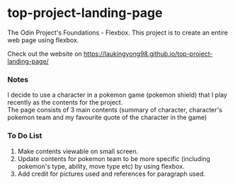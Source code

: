 # top-project-landing-page
The Odin Project's Foundations - Flexbox. 
This project is to create an entire web page using flexbox.  

Check out the website on https://laukingyong98.github.io/top-project-landing-page/

### Notes
I decide to use a character in a pokemon game (pokemon shield) that I play recently as the contents for the project. <br>
The page consists of 3 main contents (summary of character, character's pokemon team and my favourite quote of the character in the game)

### To Do List
1. Make contents viewable on small screen.
2. Update contents for pokemon team to be more specific (including pokemon's type, ability, move type etc) by using flexbox.
3. Add credit for pictures used and references for paragraph used.
